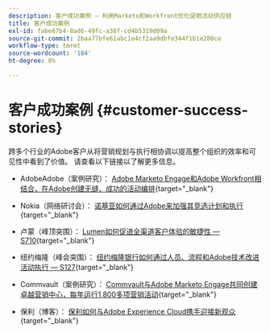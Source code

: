 ```yaml
---
description: 客户成功案例 — 利用Marketo和Workfront优化促销活动供应链
title: 客户成功案例
exl-id: fabe67b4-8ad6-49fc-a38f-cd4b5319d09a
source-git-commit: 2baa77bfe61abc1e4cf2aa9dbfe344f1b1e280ce
workflow-type: tm+mt
source-wordcount: '184'
ht-degree: 0%

---
```


# 客户成功案例 {#customer-success-stories}

跨多个行业的Adobe客户从将营销规划与执行相协调以提高整个组织的效率和可见性中看到了价值。 请查看以下链接以了解更多信息。

* AdobeAdobe（案例研究）： [Adobe Marketo Engage和Adobe Workfront相结合，在Adobe创建无缝、成功的活动编排](https://business.adobe.com/customer-success-stories/adobe-campaign-orchestration-case-study){target=&quot;_blank&quot;}

* Nokia（网络研讨会）： [诺基亚如何通过Adobe来加强其竞选计划和执行](https://engage.adobe.com/MarWF22Q4WBR-Registration.html){target=&quot;_blank&quot;}

* 卢蒙（峰顶突围）： [Lumen如何促进全渠道客户体验的敏捷性 — S710](https://business.adobe.com/summit/2022/sessions/how-lumen-drives-agility-for-omnichannel-customer-s710.html){target=&quot;_blank&quot;}

* 纽约梅隆（峰会突围）： [纽约梅隆银行如何通过人员、流程和Adobe技术改进活动执行 — S127](https://business.adobe.com/events/experience-makers-live/2022/sessions/how-bny-mellon-improved-campaign-execution-with-pe-s127.html){target=&quot;_blank&quot;}

* Commvault（案例研究）： [Commvault与Adobe Marketo Engage共同创建卓越营销中心，每年运行1,800多项营销活动](https://business.adobe.com/customer-success-stories/commvault-case-study){target=&quot;_blank&quot;}

* 保利（博客）： [保利如何与Adobe Experience Cloud携手迎接新观众](https://business.adobe.com/blog/basics/how-poly-shifted-gears-reach-new-audiences-adobe-experience-cloud){target=&quot;_blank&quot;}
